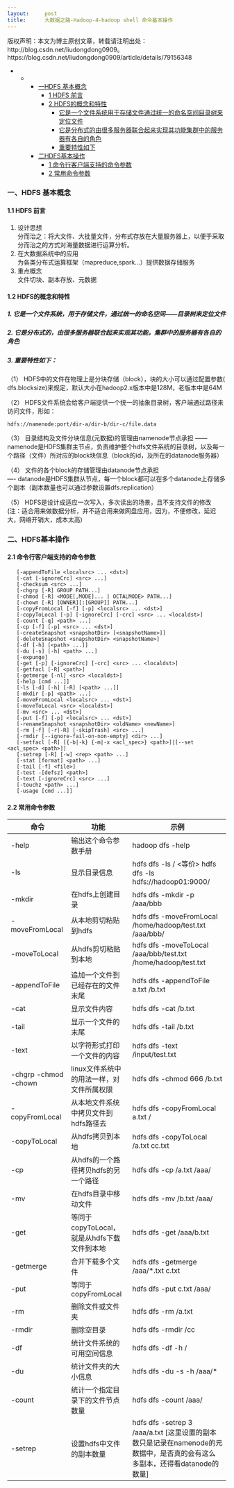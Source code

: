 ```yaml
---
layout:     post
title:      大数据之路-Hadoop-4-hadoop shell 命令基本操作
---
```

<div id="article_content" class="article_content clearfix csdn-tracking-statistics" data-pid="blog" data-mod="popu_307" data-dsm="post">
								<div class="article-copyright">
					版权声明：本文为博主原创文章，转载请注明出处：http://blog.csdn.net/liudongdong0909。					https://blog.csdn.net/liudongdong0909/article/details/79156348				</div>
								            <div id="content_views" class="markdown_views prism-atom-one-dark">
							<!-- flowchart 箭头图标 勿删 -->
							<svg xmlns="http://www.w3.org/2000/svg" style="display: none;"><path stroke-linecap="round" d="M5,0 0,2.5 5,5z" id="raphael-marker-block" style="-webkit-tap-highlight-color: rgba(0, 0, 0, 0);"></path></svg>
							<p></p><div class="toc">
<ul>
<li><ul>
<li><ul>
<li><a href="#%E4%B8%80hdfs-%E5%9F%BA%E6%9C%AC%E6%A6%82%E5%BF%B5" rel="nofollow">一HDFS 基本概念</a><ul>
<li><a href="#11-hdfs-%E5%89%8D%E8%A8%80" rel="nofollow">1 HDFS 前言</a></li>
<li><a href="#12-hdfs%E7%9A%84%E6%A6%82%E5%BF%B5%E5%92%8C%E7%89%B9%E6%80%A7" rel="nofollow">2 HDFS的概念和特性</a><ul>
<li><a href="#1-%E5%AE%83%E6%98%AF%E4%B8%80%E4%B8%AA%E6%96%87%E4%BB%B6%E7%B3%BB%E7%BB%9F%E7%94%A8%E4%BA%8E%E5%AD%98%E5%82%A8%E6%96%87%E4%BB%B6%E9%80%9A%E8%BF%87%E7%BB%9F%E4%B8%80%E7%9A%84%E5%91%BD%E5%90%8D%E7%A9%BA%E9%97%B4%E7%9B%AE%E5%BD%95%E6%A0%91%E6%9D%A5%E5%AE%9A%E4%BD%8D%E6%96%87%E4%BB%B6" rel="nofollow">它是一个文件系统用于存储文件通过统一的命名空间目录树来定位文件</a></li>
<li><a href="#2-%E5%AE%83%E6%98%AF%E5%88%86%E5%B8%83%E5%BC%8F%E7%9A%84%E7%94%B1%E5%BE%88%E5%A4%9A%E6%9C%8D%E5%8A%A1%E5%99%A8%E8%81%94%E5%90%88%E8%B5%B7%E6%9D%A5%E5%AE%9E%E7%8E%B0%E5%85%B6%E5%8A%9F%E8%83%BD%E9%9B%86%E7%BE%A4%E4%B8%AD%E7%9A%84%E6%9C%8D%E5%8A%A1%E5%99%A8%E6%9C%89%E5%90%84%E8%87%AA%E7%9A%84%E8%A7%92%E8%89%B2" rel="nofollow">它是分布式的由很多服务器联合起来实现其功能集群中的服务器有各自的角色</a></li>
<li><a href="#3-%E9%87%8D%E8%A6%81%E7%89%B9%E6%80%A7%E5%A6%82%E4%B8%8B" rel="nofollow">重要特性如下</a></li>
</ul>
</li>
</ul>
</li>
<li><a href="#%E4%BA%8Chdfs%E5%9F%BA%E6%9C%AC%E6%93%8D%E4%BD%9C" rel="nofollow">二HDFS基本操作</a><ul>
<li><a href="#21-%E5%91%BD%E4%BB%A4%E8%A1%8C%E5%AE%A2%E6%88%B7%E7%AB%AF%E6%94%AF%E6%8C%81%E7%9A%84%E5%91%BD%E4%BB%A4%E5%8F%82%E6%95%B0" rel="nofollow">1 命令行客户端支持的命令参数</a></li>
<li><a href="#22-%E5%B8%B8%E7%94%A8%E5%91%BD%E4%BB%A4%E5%8F%82%E6%95%B0" rel="nofollow">2 常用命令参数</a></li>
</ul>
</li>
</ul>
</li>
</ul>
</li>
</ul>
</div>


<h3 id="一hdfs-基本概念">一、HDFS 基本概念</h3>



<h4 id="11-hdfs-前言">1.1 HDFS 前言</h4>

<ol>
<li>设计思想 <br>
分而治之：将大文件、大批量文件，分布式存放在大量服务器上，以便于采取分而治之的方式对海量数据进行运算分析。</li>
<li>在大数据系统中的应用 <br>
为各类分布式运算框架（mapreduce,spark…）提供数据存储服务</li>
<li>重点概念 <br>
文件切块、副本存放、元数据</li>
</ol>



<h4 id="12-hdfs的概念和特性">1.2 HDFS的概念和特性</h4>



<h5 id="1-它是一个文件系统用于存储文件通过统一的命名空间目录树来定位文件">1. 它是一个文件系统，用于存储文件，通过统一的命名空间——目录树来定位文件</h5>



<h5 id="2-它是分布式的由很多服务器联合起来实现其功能集群中的服务器有各自的角色">2. 它是分布式的，由很多服务器联合起来实现其功能，集群中的服务器有各自的角色</h5>



<h5 id="3-重要特性如下">3. 重要特性如下：</h5>

<p>（1） HDFS中的文件在物理上是分块存储（block），块的大小可以通过配置参数( dfs.blocksize)来规定，默认大小在hadoop2.x版本中是128M，老版本中是64M</p>

<p>（2） HDFS文件系统会给客户端提供一个统一的抽象目录树，客户端通过路径来访问文件，形如：</p>



<pre class="prettyprint"><code class=" hljs dos">hdfs://namenode:port/<span class="hljs-keyword">dir</span>-a/<span class="hljs-keyword">dir</span>-b/<span class="hljs-keyword">dir</span>-c/file.data</code></pre>

<p>（3） 目录结构及文件分块信息(元数据)的管理由namenode节点承担 —— namenode是HDFS集群主节点，负责维护整个hdfs文件系统的目录树，以及每一个路径（文件）所对应的block块信息（block的id，及所在的datanode服务器）</p>

<p>（4） 文件的各个block的存储管理由datanode节点承担 <br>
—- datanode是HDFS集群从节点，每一个block都可以在多个datanode上存储多个副本（副本数量也可以通过参数设置dfs.replication）</p>

<p>（5） HDFS是设计成适应一次写入，多次读出的场景，且不支持文件的修改 <br>
(注：适合用来做数据分析，并不适合用来做网盘应用，因为，不便修改，延迟大，网络开销大，成本太高)</p>



<h3 id="二hdfs基本操作">二、HDFS基本操作</h3>



<h4 id="21-命令行客户端支持的命令参数">2.1 命令行客户端支持的命令参数</h4>



<pre class="prettyprint"><code class=" hljs r">   [-appendToFile &lt;localsrc&gt; <span class="hljs-keyword">...</span> &lt;dst&gt;]
   [-cat [-ignoreCrc] &lt;src&gt; <span class="hljs-keyword">...</span>]
   [-checksum &lt;src&gt; <span class="hljs-keyword">...</span>]
   [-chgrp [-R] GROUP PATH...]
   [-chmod [-R] &lt;MODE[,MODE]<span class="hljs-keyword">...</span> | OCTALMODE&gt; PATH...]
   [-chown [-R] [OWNER][:[GROUP]] PATH...]
   [-copyFromLocal [-f] [-p] &lt;localsrc&gt; <span class="hljs-keyword">...</span> &lt;dst&gt;]
   [-copyToLocal [-p] [-ignoreCrc] [-crc] &lt;src&gt; <span class="hljs-keyword">...</span> &lt;localdst&gt;]
   [-count [-q] &lt;path&gt; <span class="hljs-keyword">...</span>]
   [-cp [-f] [-p] &lt;src&gt; <span class="hljs-keyword">...</span> &lt;dst&gt;]
   [-createSnapshot &lt;snapshotDir&gt; [&lt;snapshotName&gt;]]
   [-deleteSnapshot &lt;snapshotDir&gt; &lt;snapshotName&gt;]
   [-df [-h] [&lt;path&gt; <span class="hljs-keyword">...</span>]]
   [-du [-s] [-h] &lt;path&gt; <span class="hljs-keyword">...</span>]
   [-expunge]
   [-get [-p] [-ignoreCrc] [-crc] &lt;src&gt; <span class="hljs-keyword">...</span> &lt;localdst&gt;]
   [-getfacl [-R] &lt;path&gt;]
   [-getmerge [-nl] &lt;src&gt; &lt;localdst&gt;]
   [-help [cmd <span class="hljs-keyword">...</span>]]
   [-ls [-d] [-h] [-R] [&lt;path&gt; <span class="hljs-keyword">...</span>]]
   [-mkdir [-p] &lt;path&gt; <span class="hljs-keyword">...</span>]
   [-moveFromLocal &lt;localsrc&gt; <span class="hljs-keyword">...</span> &lt;dst&gt;]
   [-moveToLocal &lt;src&gt; &lt;localdst&gt;]
   [-mv &lt;src&gt; <span class="hljs-keyword">...</span> &lt;dst&gt;]
   [-put [-f] [-p] &lt;localsrc&gt; <span class="hljs-keyword">...</span> &lt;dst&gt;]
   [-renameSnapshot &lt;snapshotDir&gt; &lt;oldName&gt; &lt;newName&gt;]
   [-rm [-f] [-r|-R] [-skipTrash] &lt;src&gt; <span class="hljs-keyword">...</span>]
   [-rmdir [--ignore-fail-on-non-empty] &lt;dir&gt; <span class="hljs-keyword">...</span>]
   [-setfacl [-R] [{-b|-k} {-m|-x &lt;acl_spec&gt;} &lt;path&gt;]|[--set &lt;acl_spec&gt; &lt;path&gt;]]
   [-setrep [-R] [-w] &lt;rep&gt; &lt;path&gt; <span class="hljs-keyword">...</span>]
   [-stat [format] &lt;path&gt; <span class="hljs-keyword">...</span>]
   [-tail [-f] &lt;file&gt;]
   [-test -[defsz] &lt;path&gt;]
   [-text [-ignoreCrc] &lt;src&gt; <span class="hljs-keyword">...</span>]
   [-touchz &lt;path&gt; <span class="hljs-keyword">...</span>]
   [-usage [cmd <span class="hljs-keyword">...</span>]]</code></pre>



<h4 id="22-常用命令参数">2.2 常用命令参数</h4>

<table>
<thead>
<tr>
  <th>命令</th>
  <th>功能</th>
  <th>示例</th>
</tr>
</thead>
<tbody><tr>
  <td>-help</td>
  <td>输出这个命令参数手册</td>
  <td>hadoop dfs -help</td>
</tr>
<tr>
  <td>-ls</td>
  <td>显示目录信息</td>
  <td>hdfs dfs -ls / &lt;等价&gt; hdfs dfs -ls hdfs://hadoop01:9000/</td>
</tr>
<tr>
  <td>-mkdir</td>
  <td>在hdfs上创建目录</td>
  <td>hdfs dfs -mkdir -p /aaa/bbb</td>
</tr>
<tr>
  <td>-moveFromLocal</td>
  <td>从本地剪切粘贴到hdfs</td>
  <td>hdfs dfs -moveFromLocal /home/hadoop/test.txt  /aaa/bbb/</td>
</tr>
<tr>
  <td>-moveToLocal</td>
  <td>从hdfs剪切粘贴到本地</td>
  <td>hdfs dfs  -moveToLocal /aaa/bbb/test.txt /home/hadoop/test.txt</td>
</tr>
<tr>
  <td>-appendToFile</td>
  <td>追加一个文件到已经存在的文件末尾</td>
  <td>hdfs dfs -appendToFile a.txt  /b.txt</td>
</tr>
<tr>
  <td>-cat</td>
  <td>显示文件内容</td>
  <td>hdfs dfs -cat /b.txt</td>
</tr>
<tr>
  <td>-tail</td>
  <td>显示一个文件的末尾</td>
  <td>hdfs dfs -tail /b.txt</td>
</tr>
<tr>
  <td>-text</td>
  <td>以字符形式打印一个文件的内容</td>
  <td>hdfs dfs -text /input/test.txt</td>
</tr>
<tr>
  <td>-chgrp  -chmod -chown</td>
  <td>linux文件系统中的用法一样，对文件所属权限</td>
  <td>hdfs dfs -chmod 666 /b.txt</td>
</tr>
<tr>
  <td>-copyFromLocal</td>
  <td>从本地文件系统中拷贝文件到hdfs路径去</td>
  <td>hdfs dfs -copyFromLocal a.txt  /</td>
</tr>
<tr>
  <td>-copyToLocal</td>
  <td>从hdfs拷贝到本地</td>
  <td>hdfs dfs -copyToLocal /a.txt cc.txt</td>
</tr>
<tr>
  <td>-cp</td>
  <td>从hdfs的一个路径拷贝hdfs的另一个路径</td>
  <td>hdfs dfs -cp /a.txt /aaa/</td>
</tr>
<tr>
  <td>-mv</td>
  <td>在hdfs目录中移动文件</td>
  <td>hdfs dfs -mv /b.txt /aaa/</td>
</tr>
<tr>
  <td>-get</td>
  <td>等同于copyToLocal，就是从hdfs下载文件到本地</td>
  <td>hdfs dfs -get /aaa/b.txt</td>
</tr>
<tr>
  <td>-getmerge</td>
  <td>合并下载多个文件</td>
  <td>hdfs dfs -getmerge /aaa/*.txt c.txt</td>
</tr>
<tr>
  <td>-put</td>
  <td>等同于 copyFromLocal</td>
  <td>hdfs dfs -put c.txt /aaa/</td>
</tr>
<tr>
  <td>-rm</td>
  <td>删除文件或文件夹</td>
  <td>hdfs dfs -rm /a.txt</td>
</tr>
<tr>
  <td>-rmdir</td>
  <td>删除空目录</td>
  <td>hdfs dfs -rmdir /cc</td>
</tr>
<tr>
  <td>-df</td>
  <td>统计文件系统的可用空间信息</td>
  <td>hdfs dfs -df -h /</td>
</tr>
<tr>
  <td>-du</td>
  <td>统计文件夹的大小信息</td>
  <td>hdfs dfs -du -s -h /aaa/*</td>
</tr>
<tr>
  <td>-count</td>
  <td>统计一个指定目录下的文件节点数量</td>
  <td>hdfs dfs -count /aaa/</td>
</tr>
<tr>
  <td>-setrep</td>
  <td>设置hdfs中文件的副本数量</td>
  <td>hdfs dfs -setrep 3 /aaa/a.txt  [这里设置的副本数只是记录在namenode的元数据中，是否真的会有这么多副本，还得看datanode的数量]</td>
</tr>
</tbody></table>            </div>
						<link href="https://csdnimg.cn/release/phoenix/mdeditor/markdown_views-9e5741c4b9.css" rel="stylesheet">
                </div>
